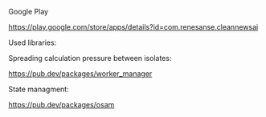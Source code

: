 

Google Play

https://play.google.com/store/apps/details?id=com.renesanse.cleannewsai

Used libraries:

Spreading calculation pressure between isolates:

https://pub.dev/packages/worker_manager

State managment:

https://pub.dev/packages/osam
